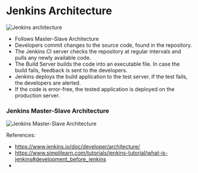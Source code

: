 # Jenkins Architecture

![Jenkins architecture](https://www.jenkins.io/images/developer/architecture/jenkins-dataflow.png)

- Follows Master-Slave Architecture
- Developers commit changes to the source code, found in the repository.
- The Jenkins CI server checks the repository at regular intervals and pulls any newly available code.
- The Build Server builds the code into an executable file. In case the build fails, feedback is sent to the developers.
- Jenkins deploys the build application to the test server. If the test fails, the developers are alerted.
- If the code is error-free, the tested application is deployed on the production server.


### Jenkins Master-Slave Architecture
![Jenkins Master-Slave Architecture](https://www.simplilearn.com/ice9/free_resources_article_thumb/jenkins-master-slave-architecture.jpg)



References:
- https://www.jenkins.io/doc/developer/architecture/
- https://www.simplilearn.com/tutorials/jenkins-tutorial/what-is-jenkins#development_before_jenkins
- 